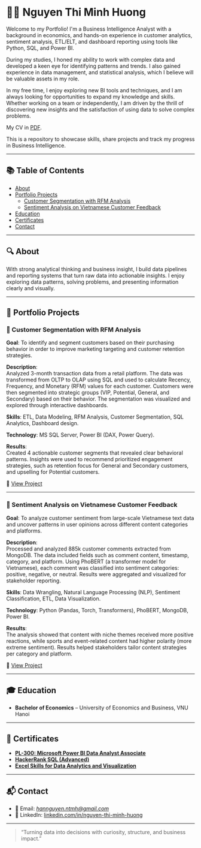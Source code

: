 
# 👩‍💻 Nguyen Thi Minh Huong

Welcome to my Portfolio! I'm a Business Intelligence Analyst with a background in economics, and hands-on experience in customer analytics, sentiment analysis, ETL/ELT, and dashboard reporting using tools like Python, SQL, and Power BI.

During my studies, I honed my ability to work with complex data and developed a keen eye for identifying patterns and trends. I also gained experience in data management, and statistical analysis, which I believe will be valuable assets in my role.

In my free time, I enjoy exploring new BI tools and techniques, and I am always looking for opportunities to expand my knowledge and skills. Whether working on a team or independently, I am driven by the thrill of discovering new insights and the satisfaction of using data to solve complex problems.

My CV in [PDF](https://github.com/ntmh12/portfolio-bi/blob/main/Nguyen%20Thi%20Minh%20Huong%20-%20CV.pdf).

This is a repository to showcase skills, share projects and track my progress in Business Intelligence.

---

## 📚 Table of Contents

- [About](#-about)  
- [Portfolio Projects](#-portfolio-projects)  
  - [Customer Segmentation with RFM Analysis](#-customer-segmentation-with-rfm-analysis)  
  - [Sentiment Analysis on Vietnamese Customer Feedback](#-sentiment-analysis-on-vietnamese-customer-feedback)  
- [Education](#-education)  
- [Certificates](#-certificates)  
- [Contact](#-contact)

---

## 🔍 About

With strong analytical thinking and business insight, I build data pipelines and reporting systems that turn raw data into actionable insights. I enjoy exploring data patterns, solving problems, and presenting information clearly and visually.

---

## 📂 Portfolio Projects

### 🎯 Customer Segmentation with RFM Analysis  
**Goal**: To identify and segment customers based on their purchasing behavior in order to improve marketing targeting and customer retention strategies.

**Description**:  
Analyzed 3-month transaction data from a retail platform. The data was transformed from OLTP to OLAP using SQL and used to calculate Recency, Frequency, and Monetary (RFM) values for each customer. Customers were then segmented into strategic groups (VIP, Potential, General, and Secondary) based on their behavior. The segmentation was visualized and explored through interactive dashboards.

**Skills**: ETL, Data Modeling, RFM Analysis, Customer Segmentation, SQL Analytics, Dashboard design.

**Technology**: MS SQL Server, Power BI (DAX, Power Query).

**Results**:  
Created 4 actionable customer segments that revealed clear behavioral patterns. Insights were used to recommend prioritized engagement strategies, such as retention focus for General and Secondary customers, and upselling for Potential customers.

🔗 [View Project](https://github.com/ntmh12/customer-segmentation)

---

### 💬 Sentiment Analysis on Vietnamese Customer Feedback  
**Goal**: To analyze customer sentiment from large-scale Vietnamese text data and uncover patterns in user opinions across different content categories and platforms.

**Description**:  
Processed and analyzed 885k customer comments extracted from MongoDB. The data included fields such as comment content, timestamp, category, and platform. Using PhoBERT (a transformer model for Vietnamese), each comment was classified into sentiment categories: positive, negative, or neutral. Results were aggregated and visualized for stakeholder reporting.

**Skills**: Data Wrangling, Natural Language Processing (NLP), Sentiment Classification, ETL, Data Visualization.

**Technology**: Python (Pandas, Torch, Transformers), PhoBERT, MongoDB, Power BI.

**Results**:  
The analysis showed that content with niche themes received more positive reactions, while sports and event-related content had higher polarity (more extreme sentiment). Results helped stakeholders tailor content strategies per category and platform.

🔗 [View Project](https://github.com/ntmh12/sentiment-analysis)

---

## 🎓 Education

- **Bachelor of Economics** – University of Economics and Business, VNU Hanoi

---

## 📜 Certificates

- **[PL-300: Microsoft Power BI Data Analyst Associate](https://learn.microsoft.com/en-us/users/huong-ntmh/credentials/57a155fa7cffb5c6)**
- **[HackerRank SQL (Advanced)](https://www.hackerrank.com/certificates/7bf7a43f1eb0)**
- **[Excel Skills for Data Analytics and Visualization](https://www.coursera.org/account/accomplishments/specialization/DXXS73ADBWQH?utm_source=link&utm_medium=certificate&utm_content=cert_image&utm_campaign=sharing_cta&utm_product=s12n)**

---

## 📬 Contact

- 📧 Email: *hannguyen.ntmh@gmail.com*  
- 💼 LinkedIn: [linkedin.com/in/nguyen-thi-minh-huong](https://www.linkedin.com/in/nguyen-thi-minh-huong/)

---

> “Turning data into decisions with curiosity, structure, and business impact.”

